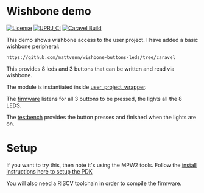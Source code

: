 # Wishbone demo

[![License](https://img.shields.io/badge/License-Apache%202.0-blue.svg)](https://opensource.org/licenses/Apache-2.0) [![UPRJ_CI](https://github.com/efabless/caravel_project_example/actions/workflows/user_project_ci.yml/badge.svg)](https://github.com/efabless/caravel_project_example/actions/workflows/user_project_ci.yml) [![Caravel Build](https://github.com/efabless/caravel_project_example/actions/workflows/caravel_build.yml/badge.svg)](https://github.com/efabless/caravel_project_example/actions/workflows/caravel_build.yml)

This demo shows wishbone access to the user project. I have added a basic wishbone peripheral:

    https://github.com/mattvenn/wishbone-buttons-leds/tree/caravel

This provides 8 leds and 3 buttons that can be written and read via wishbone.

The module is instantiated inside [user_project_wrapper](verilog/rtl/user_project_wrapper.v).

The [firmware](verilog/dv/wb_buttons_leds/wb_buttons_leds.c) listens for all 3 buttons to be pressed, the lights all the 8 LEDS.

The [testbench](verilog/dv/wb_buttons_leds/wb_buttons_leds_tb.v) provides the button presses and finished when the lights are on.

# Setup

If you want to try this, then note it's using the MPW2 tools. Follow the [install instructions here to setup the PDK](docs/source/index.rst) 

You will also need a RISCV toolchain in order to compile the firmware.
